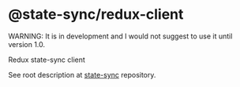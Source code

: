 # @state-sync/redux-client

WARNING: It is in development and I would not suggest to use it until version 1.0.

Redux state-sync client

See root description at [state-sync](https://github.com/state-sync/state-sync/blob/master/README.md) repository.
